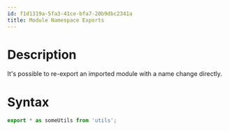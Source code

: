 ```yaml
---
id: f1d1319a-5fa3-41ce-bfa7-20b9dbc2341a
title: Module Namespace Exports
---
```


# Description

It's possible to re-export an imported module with a name change
directly.

# Syntax

``` javascript
export * as someUtils from 'utils';
```

